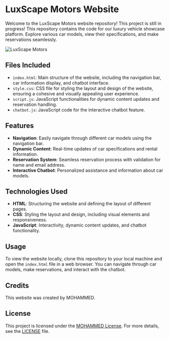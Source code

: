 # LuxScape Motors Website

Welcome to the LuxScape Motors website repository! This project is still in progress! This repository contains the code for our luxury vehicle showcase platform. Explore various car models, view their specifications, and make reservations seamlessly.

![LuxScape Motors](https://github.com/tech-moh-logy/Car-Rental/assets/132733865/6097a503-44e7-4ee8-84bd-1e40ea6bc1e2)

## Files Included

- `index.html`: Main structure of the website, including the navigation bar, car information display, and chatbot interface.
- `style.css`: CSS file for styling the layout and design of the website, ensuring a cohesive and visually appealing user experience.
- `script.js`: JavaScript functionalities for dynamic content updates and reservation handling.
- `chatbot.js`: JavaScript code for the interactive chatbot feature.

## Features

- **Navigation**: Easily navigate through different car models using the navigation bar.
- **Dynamic Content**: Real-time updates of car specifications and rental information.
- **Reservation System**: Seamless reservation process with validation for name and email address.
- **Interactive Chatbot**: Personalized assistance and information about car models.

## Technologies Used

- **HTML**: Structuring the website and defining the layout of different pages.
- **CSS**: Styling the layout and design, including visual elements and responsiveness.
- **JavaScript**: Interactivity, dynamic content updates, and chatbot functionality.

## Usage

To view the website locally, clone this repository to your local machine and open the `index.html` file in a web browser. You can navigate through car models, make reservations, and interact with the chatbot.

## Credits

This website was created by MOHAMMED.

## License

This project is licensed under the [MOHAMMED License](https://github.com/tech-moh-logy/MOHAMMED-License/blob/main/LICENSE). For more details, see the [LICENSE](https://github.com/tech-moh-logy/MOHAMMED-License/blob/main/README.md) file.
